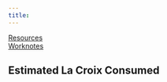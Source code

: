 ```yaml
---
title: 
---
```

[Resources](./resources.md)  
[Worknotes](./worknotes.md)

<h2>Estimated La Croix Consumed <span id="la-croix"></span></h2>

<script>
        let la_croix = document.getElementById("la-croix");
        let one_day = 1000 * 60 * 60 * 24;
        let start = new Date("Sept 03, 2019 08:00:00");
        let today = new Date();
        let day_diff = Math.round(today.getTime() - start.getTime()) / (one_day);
        let minus_weekends = day_diff.toFixed(0) / 7;
        let work_days = day_diff - minus_weekends.toFixed(0);
        let la_croix_consumed = work_days * 2;
        la_croix.innerHTML = la_croix_consumed;
</script>
